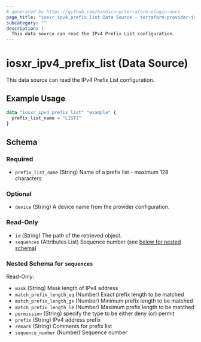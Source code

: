 ```yaml
---
# generated by https://github.com/hashicorp/terraform-plugin-docs
page_title: "iosxr_ipv4_prefix_list Data Source - terraform-provider-iosxr"
subcategory: ""
description: |-
  This data source can read the IPv4 Prefix List configuration.
---
```


# iosxr_ipv4_prefix_list (Data Source)

This data source can read the IPv4 Prefix List configuration.

## Example Usage

```terraform
data "iosxr_ipv4_prefix_list" "example" {
  prefix_list_name = "LIST1"
}
```

<!-- schema generated by tfplugindocs -->
## Schema

### Required

- `prefix_list_name` (String) Name of a prefix list - maximum 128 characters

### Optional

- `device` (String) A device name from the provider configuration.

### Read-Only

- `id` (String) The path of the retrieved object.
- `sequences` (Attributes List) Sequence number (see [below for nested schema](#nestedatt--sequences))

<a id="nestedatt--sequences"></a>
### Nested Schema for `sequences`

Read-Only:

- `mask` (String) Mask length of IPv4 address
- `match_prefix_length_eq` (Number) Exact prefix length to be matched
- `match_prefix_length_ge` (Number) Minimum prefix length to be matched
- `match_prefix_length_le` (Number) Maximum prefix length to be matched
- `permission` (String) specify the type to be either deny (or) permit
- `prefix` (String) IPv4 address prefix
- `remark` (String) Comments for prefix list
- `sequence_number` (Number) Sequence number
